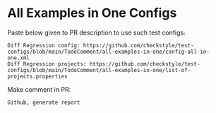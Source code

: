 # All Examples in One Configs
Paste below given to PR description to use such test configs:
```
Diff Regression config: https://github.com/checkstyle/test-configs/blob/main/TodoComment/all-examples-in-one/config-all-in-one.xml
Diff Regression projects: https://github.com/checkstyle/test-configs/blob/main/TodoComment/all-examples-in-one/list-of-projects.properties
```
Make comment in PR:
```
Github, generate report
```
